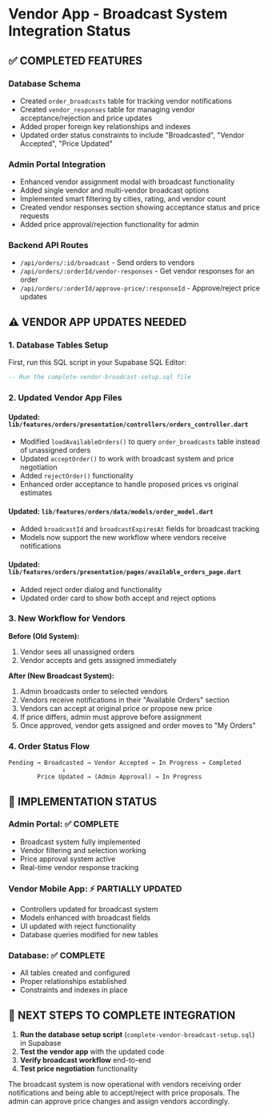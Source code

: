 # Vendor App - Broadcast System Integration Status

## ✅ COMPLETED FEATURES

### Database Schema
- Created `order_broadcasts` table for tracking vendor notifications
- Created `vendor_responses` table for managing vendor acceptance/rejection and price updates
- Added proper foreign key relationships and indexes
- Updated order status constraints to include "Broadcasted", "Vendor Accepted", "Price Updated"

### Admin Portal Integration
- Enhanced vendor assignment modal with broadcast functionality
- Added single vendor and multi-vendor broadcast options
- Implemented smart filtering by cities, rating, and vendor count
- Created vendor responses section showing acceptance status and price requests
- Added price approval/rejection functionality for admin

### Backend API Routes
- `/api/orders/:id/broadcast` - Send orders to vendors
- `/api/orders/:orderId/vendor-responses` - Get vendor responses for an order
- `/api/orders/:orderId/approve-price/:responseId` - Approve/reject price updates

## ⚠️ VENDOR APP UPDATES NEEDED

### 1. Database Tables Setup
First, run this SQL script in your Supabase SQL Editor:
```sql
-- Run the complete-vendor-broadcast-setup.sql file
```

### 2. Updated Vendor App Files

#### Updated: `lib/features/orders/presentation/controllers/orders_controller.dart`
- Modified `loadAvailableOrders()` to query `order_broadcasts` table instead of unassigned orders
- Updated `acceptOrder()` to work with broadcast system and price negotiation
- Added `rejectOrder()` functionality
- Enhanced order acceptance to handle proposed prices vs original estimates

#### Updated: `lib/features/orders/data/models/order_model.dart`
- Added `broadcastId` and `broadcastExpiresAt` fields for broadcast tracking
- Models now support the new workflow where vendors receive notifications

#### Updated: `lib/features/orders/presentation/pages/available_orders_page.dart`
- Added reject order dialog and functionality
- Updated order card to show both accept and reject options

### 3. New Workflow for Vendors

**Before (Old System):**
1. Vendor sees all unassigned orders
2. Vendor accepts and gets assigned immediately

**After (New Broadcast System):**
1. Admin broadcasts order to selected vendors
2. Vendors receive notifications in their "Available Orders" section
3. Vendors can accept at original price or propose new price
4. If price differs, admin must approve before assignment
5. Once approved, vendor gets assigned and order moves to "My Orders"

### 4. Order Status Flow

```
Pending → Broadcasted → Vendor Accepted → In Progress → Completed
               ↓
        Price Updated → (Admin Approval) → In Progress
```

## 🔧 IMPLEMENTATION STATUS

### Admin Portal: ✅ COMPLETE
- Broadcast system fully implemented
- Vendor filtering and selection working
- Price approval system active
- Real-time vendor response tracking

### Vendor Mobile App: ⚡ PARTIALLY UPDATED
- Controllers updated for broadcast system
- Models enhanced with broadcast fields
- UI updated with reject functionality
- Database queries modified for new tables

### Database: ✅ COMPLETE
- All tables created and configured
- Proper relationships established
- Constraints and indexes in place

## 🚀 NEXT STEPS TO COMPLETE INTEGRATION

1. **Run the database setup script** (`complete-vendor-broadcast-setup.sql`) in Supabase
2. **Test the vendor app** with the updated code
3. **Verify broadcast workflow** end-to-end
4. **Test price negotiation** functionality

The broadcast system is now operational with vendors receiving order notifications and being able to accept/reject with price proposals. The admin can approve price changes and assign vendors accordingly.